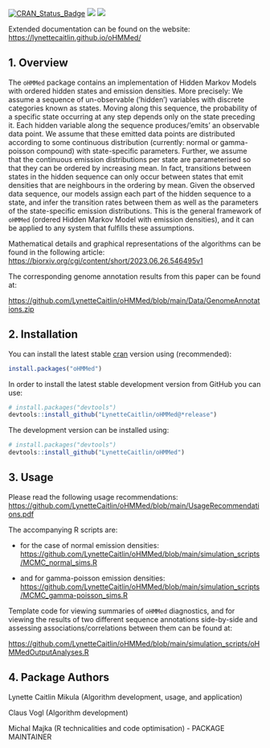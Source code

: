
<!-- README.md is generated from README.Rmd. Please edit that file -->

[![CRAN_Status_Badge](http://www.r-pkg.org/badges/version/oHMMed)](https://cran.r-project.org/package=oHMMed)
[![](http://cranlogs.r-pkg.org/badges/oHMMed)](http://cran.rstudio.com/web/packages/oHMMed%20/index.html)
[![](https://cranlogs.r-pkg.org/badges/grand-total/oHMMed)](http://cran.rstudio.com/web/packages/oHMMed%20/index.html)

Extended documentation can be found on the website:
<https://lynettecaitlin.github.io/oHMMed/>

## 1. Overview

The `oHMMed` package contains an implementation of Hidden Markov Models
with ordered hidden states and emission densities. More precisely: We
assume a sequence of un-observable (’hidden’) variables with discrete
categories known as states. Moving along this sequence, the probability
of a specific state occurring at any step depends only on the state
preceding it. Each hidden variable along the sequence produces/’emits’
an observable data point. We assume that these emitted data points are
distributed according to some continuous distribution (currently: normal
or gamma-poisson compound) with state-specific parameters. Further, we
assume that the continuous emission distributions per state are
parameterised so that they can be ordered by increasing mean. In fact,
transitions between states in the hidden sequence can only occur between
states that emit densities that are neighbours in the ordering by mean.
Given the observed data sequence, our models assign each part of the
hidden sequence to a state, and infer the transition rates between them
as well as the parameters of the state-specific emission distributions.
This is the general framework of `oHMMed` (ordered Hidden Markov Model
with emission densities), and it can be applied to any system that
fulfills these assumptions.

Mathematical details and graphical representations of the algorithms can
be found in the following article:
<https://biorxiv.org/cgi/content/short/2023.06.26.546495v1>

The corresponding genome annotation results from this paper can be found
at:

<https://github.com/LynetteCaitlin/oHMMed/blob/main/Data/GenomeAnnotations.zip>

## 2. Installation

You can install the latest stable
[cran](https://cran.r-project.org/web/packages/oHMMed/index.html)
version using (recommended):

``` r
install.packages("oHMMed")
```

In order to install the latest stable development version from GitHub
you can use:

``` r
# install.packages("devtools")
devtools::install_github("LynetteCaitlin/oHMMed@*release")
```

The development version can be installed using:

``` r
# install.packages("devtools")
devtools::install_github("LynetteCaitlin/oHMMed")
```

## 3. Usage

Please read the following usage recommendations:
<https://github.com/LynetteCaitlin/oHMMed/blob/main/UsageRecommendations.pdf>

The accompanying R scripts are:

- for the case of normal emission densities:
  <https://github.com/LynetteCaitlin/oHMMed/blob/main/simulation_scripts/MCMC_normal_sims.R>

- and for gamma-poisson emission densities:
  <https://github.com/LynetteCaitlin/oHMMed/blob/main/simulation_scripts/MCMC_gamma-poisson_sims.R>

Template code for viewing summaries of `oHMMed` diagnostics, and for
viewing the results of two different sequence annotations side-by-side
and assessing associations/correlations between them can be found at:

<https://github.com/LynetteCaitlin/oHMMed/blob/main/simulation_scripts/oHMMedOutputAnalyses.R>

## 4. Package Authors

Lynette Caitlin Mikula (Algorithm development, usage, and application)

Claus Vogl (Algorithm development)

Michal Majka (R technicalities and code optimisation) - PACKAGE
MAINTAINER
